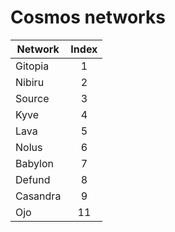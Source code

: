 # Cosmos networks

| Network  | Index |
|----------|:-----:|
| Gitopia  |   1   |
| Nibiru   |   2   |
| Source   |   3   |
| Kyve     |   4   |
| Lava     |   5   |
| Nolus    |   6   |
| Babylon  |   7   |
| Defund   |   8   |
| Casandra |   9   |
| Ojo      |  11   |
